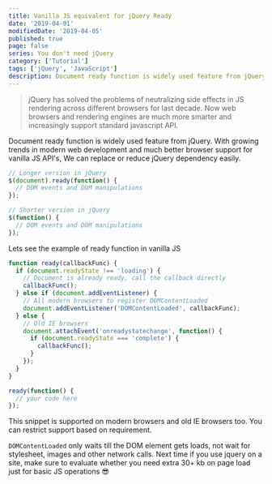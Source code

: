 ```yaml
---
title: Vanilla JS equivalent for jQuery Ready
date: '2019-04-01'
modifiedDate: '2019-04-05'
published: true
page: false
series: You don't need jQuery
category: ['Tutorial']
tags: ['jQuery', 'JavaScript']
description: Document ready function is widely used feature from jQuery. With growing trends in modern web development and much better browser support for vanilla JS API's, We can replace or reduce jQuery dependency easily.
---
```


> jQuery has solved the problems of neutralizing side effects in JS rendering across different browsers for last decade. Now web browsers and rendering engines are much more smarter and increasingly support standard javascript API.

Document ready function is widely used feature from jQuery. With growing trends in modern web development and much better browser support for vanilla JS API's, We can replace or reduce jQuery dependency easily.

```javascript
// Longer version in jQuery
$(document).ready(function() {
  // DOM events and DOM manipulations
});
```

```javascript
// Shorter version in jQuery
$(function() {
  // DOM events and DOM manipulations
});
```

Lets see the example of ready function in vanilla JS

```javascript
function ready(callbackFunc) {
  if (document.readyState !== 'loading') {
    // Document is already ready, call the callback directly
    callbackFunc();
  } else if (document.addEventListener) {
    // All modern browsers to register DOMContentLoaded
    document.addEventListener('DOMContentLoaded', callbackFunc);
  } else {
    // Old IE browsers
    document.attachEvent('onreadystatechange', function() {
      if (document.readyState === 'complete') {
        callbackFunc();
      }
    });
  }
}

ready(function() {
  // your code here
});
```

This snippet is supported on modern browsers and old IE browsers too. You can restrict support based on requirement.

`DOMContentLoaded` only waits till the DOM element gets loads, not wait for stylesheet, images and other network calls. Next time if you use jquery on a site, make sure to evaluate whether you need extra 30+ kb on page load just for basic JS operations 😎

